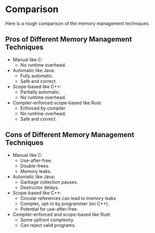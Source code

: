 # Comparison

Here is a rough comparison of the memory management techniques.

## Pros of Different Memory Management Techniques

* Manual like C:
  * No runtime overhead.
* Automatic like Java:
  * Fully automatic.
  * Safe and correct.
* Scope-based like C++:
  * Partially automatic.
  * No runtime overhead.
* Compiler-enforced scope-based like Rust:
  * Enforced by compiler.
  * No runtime overhead.
  * Safe and correct.

## Cons of Different Memory Management Techniques

* Manual like C:
  * Use-after-free.
  * Double-frees.
  * Memory leaks.
* Automatic like Java:
  * Garbage collection pauses.
  * Destructor delays.
* Scope-based like C++:
  * Circular references can lead to memory leaks
  * Complex, opt-in by programmer (on C++).
  * Potential for use-after-free.
* Compiler-enforced and scope-based like Rust:
  * Some upfront complexity.
  * Can reject valid programs.
